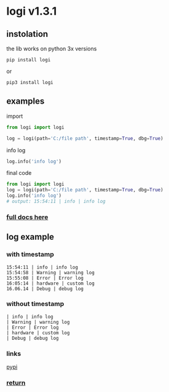 # logi v1.3.1

## instolation
the lib works on python 3x versions
```
pip install logi
```
or
```
pip3 install logi
```
## examples
import
```python
from logi import logi
```

```python
log = logi(path='C:/file path', timestamp=True, dbg=True)
```
info log
```python
log.info('info log')
```
final code
```python
from logi import logi
log = logi(path='C:/file path', timestamp=True, dbg=True)
log.info('info log')
# output: 15:54:11 | info | info log
```
### <a href='https://github.com/hiikion/logi/blob/main/docs.md'>full docs here</a>

## log example
### with timestamp
```
15:54:11 | info | info log
15:54:58 | Warning | warning log
15:55:08 | Error | Error log
16:05:14 | hardware | custom log
16.06.14 | Debug | debug log
```
### without timestamp
```
| info | info log
| Warning | warning log
| Error | Error log
| hardware | custom log
| Debug | debug log
```
### links 
<a href="https://pypi.org/project/logi/">pypi</a>
### <a href='https://github.com/hiikion/logi/blob/main/README.md#logi-v131'>return</a>
